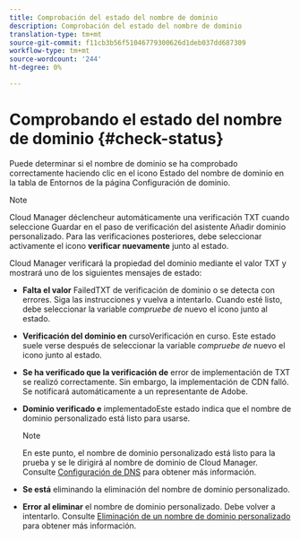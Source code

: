 ```yaml
---
title: Comprobación del estado del nombre de dominio
description: Comprobación del estado del nombre de dominio
translation-type: tm+mt
source-git-commit: f11cb3b56f51046779300626d1deb037dd687309
workflow-type: tm+mt
source-wordcount: '244'
ht-degree: 0%

---
```



# Comprobando el estado del nombre de dominio {#check-status}

Puede determinar si el nombre de dominio se ha comprobado correctamente haciendo clic en el icono Estado del nombre de dominio en la tabla de Entornos de la página Configuración de dominio.

>[!NOTE]
>Cloud Manager déclencheur automáticamente una verificación TXT cuando seleccione Guardar en el paso de verificación del asistente Añadir dominio personalizado. Para las verificaciones posteriores, debe seleccionar activamente el icono **verificar nuevamente** junto al estado.

Cloud Manager verificará la propiedad del dominio mediante el valor TXT y mostrará uno de los siguientes mensajes de estado:

* **Falta el valor**
FailedTXT de verificación de dominio o se detecta con errores. Siga las instrucciones y vuelva a intentarlo. Cuando esté listo, debe seleccionar la variable 
*compruebe de* nuevo el icono junto al estado.

* **Verificación del dominio en**
cursoVerificación en curso. Este estado suele verse después de seleccionar la variable 
*compruebe de* nuevo el icono junto al estado.

* **Se ha verificado que la verificación de**
error de implementación de TXT se realizó correctamente. Sin embargo, la implementación de CDN falló. Se notificará automáticamente a un representante de Adobe.

* **Dominio verificado e**
implementadoEste estado indica que el nombre de dominio personalizado está listo para usarse.
   >[!NOTE]
   >En este punto, el nombre de dominio personalizado está listo para la prueba y se le dirigirá al nombre de dominio de Cloud Manager. Consulte [Configuración de DNS](/help/implementing/cloud-manager/custom-domain-names/configure-dns-settings.md) para obtener más información.

* **Se está**
eliminando la eliminación del nombre de dominio personalizado.

* **Error al eliminar**
el nombre de dominio personalizado. Debe volver a intentarlo. Consulte [Eliminación de un nombre de dominio personalizado](/help/implementing/cloud-manager/custom-domain-names/delete-custom-domain-name.md) para obtener más información.

